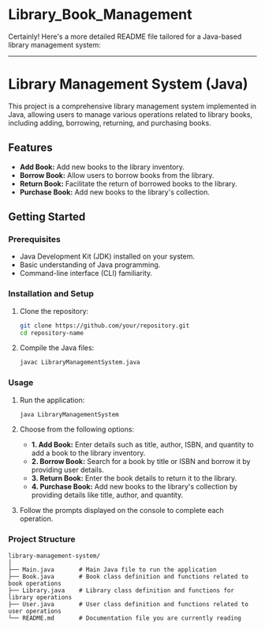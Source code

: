 # Library_Book_Management

Certainly! Here's a more detailed README file tailored for a Java-based library management system:

---

# Library Management System (Java)

This project is a comprehensive library management system implemented in Java, allowing users to manage various operations related to library books, including adding, borrowing, returning, and purchasing books.

## Features

- **Add Book:** Add new books to the library inventory.
- **Borrow Book:** Allow users to borrow books from the library.
- **Return Book:** Facilitate the return of borrowed books to the library.
- **Purchase Book:** Add new books to the library's collection.

## Getting Started

### Prerequisites

- Java Development Kit (JDK) installed on your system.
- Basic understanding of Java programming.
- Command-line interface (CLI) familiarity.

### Installation and Setup

1. Clone the repository:

   ```bash
   git clone https://github.com/your/repository.git
   cd repository-name
   ```

2. Compile the Java files:

   ```bash
   javac LibraryManagementSystem.java
   ```

### Usage

1. Run the application:

   ```bash
   java LibraryManagementSystem
   ```

2. Choose from the following options:

   - **1. Add Book:** Enter details such as title, author, ISBN, and quantity to add a book to the library inventory.
   - **2. Borrow Book:** Search for a book by title or ISBN and borrow it by providing user details.
   - **3. Return Book:** Enter the book details to return it to the library.
   - **4. Purchase Book:** Add new books to the library's collection by providing details like title, author, and quantity.

3. Follow the prompts displayed on the console to complete each operation.

### Project Structure

```
library-management-system/
│
├── Main.java       # Main Java file to run the application
├── Book.java       # Book class definition and functions related to book operations
├── Library.java    # Library class definition and functions for library operations
├── User.java       # User class definition and functions related to user operations
└── README.md       # Documentation file you are currently reading
```
